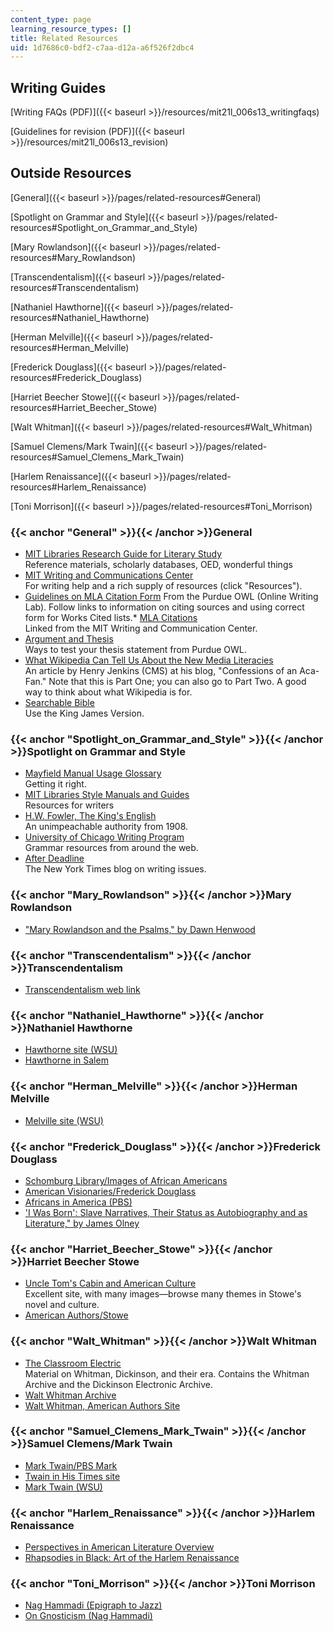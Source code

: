 ```yaml
---
content_type: page
learning_resource_types: []
title: Related Resources
uid: 1d7686c0-bdf2-c7aa-d12a-a6f526f2dbc4
---
```


Writing Guides
--------------

[Writing FAQs (PDF)]({{< baseurl >}}/resources/mit21l_006s13_writingfaqs)

[Guidelines for revision (PDF)]({{< baseurl >}}/resources/mit21l_006s13_revision)

Outside Resources
-----------------

[General]({{< baseurl >}}/pages/related-resources#General)

[Spotlight on Grammar and Style]({{< baseurl >}}/pages/related-resources#Spotlight_on_Grammar_and_Style)

[Mary Rowlandson]({{< baseurl >}}/pages/related-resources#Mary_Rowlandson)

[Transcendentalism]({{< baseurl >}}/pages/related-resources#Transcendentalism)

[Nathaniel Hawthorne]({{< baseurl >}}/pages/related-resources#Nathaniel_Hawthorne)

[Herman Melville]({{< baseurl >}}/pages/related-resources#Herman_Melville)

[Frederick Douglass]({{< baseurl >}}/pages/related-resources#Frederick_Douglass)

[Harriet Beecher Stowe]({{< baseurl >}}/pages/related-resources#Harriet_Beecher_Stowe)

[Walt Whitman]({{< baseurl >}}/pages/related-resources#Walt_Whitman)

[Samuel Clemens/Mark Twain]({{< baseurl >}}/pages/related-resources#Samuel_Clemens_Mark_Twain)

[Harlem Renaissance]({{< baseurl >}}/pages/related-resources#Harlem_Renaissance)

[Toni Morrison]({{< baseurl >}}/pages/related-resources#Toni_Morrison)

### {{< anchor "General" >}}{{< /anchor >}}General

*   [MIT Libraries Research Guide for Literary Study](http://libguides.mit.edu/lit)  
    Reference materials, scholarly databases, OED, wonderful things
*   [MIT Writing and Communications Center](http://cmsw.mit.edu/writing-and-communication-center/)  
    For writing help and a rich supply of resources (click "Resources").
*   [Guidelines on MLA Citation Form](http://owl.english.purdue.edu/owl/resource/747/01/)
From the Purdue OWL (Online Writing Lab). Follow links to information on citing sources and using correct form for Works Cited lists.*   [MLA Citations](http://writing.wisc.edu/Handbook/DocMLA.html)  
    Linked from the MIT Writing and Communication Center.
*   [Argument and Thesis](http://owl.english.purdue.edu/owl/owlprint/588/)  
    Ways to test your thesis statement from Purdue OWL.
*   [What Wikipedia Can Tell Us About the New Media Literacies](http://henryjenkins.org/2007/06/what_wikipedia_can_teach_us_ab.html)  
    An article by Henry Jenkins (CMS) at his blog, "Confessions of an Aca-Fan." Note that this is Part One; you can also go to Part Two. A good way to think about what Wikipedia is for.
*   [Searchable Bible](http://www.biblestudytools.com/)  
    Use the King James Version.

### {{< anchor "Spotlight_on_Grammar_and_Style" >}}{{< /anchor >}}Spotlight on Grammar and Style

*   [Mayfield Manual Usage Glossary](http://www.mhhe.com/mayfieldpub/tsw/home.htm)  
    Getting it right.
*   [MIT Libraries Style Manuals and Guides](http://libguides.mit.edu/content.php?pid=80743&sid=598619)  
    Resources for writers
*   [H.W. Fowler, The King's English](http://www.bartleby.com/116/)  
    An unimpeachable authority from 1908.
*   [University of Chicago Writing Program](https://www.scribd.com/document/283734001/Grammar-Resources-University-of-Chicago-Writing-Program)  
    Grammar resources from around the web.
*   [After Deadline](http://afterdeadline.blogs.nytimes.com/2009/08/04/subject-meet-verb/?_r=0)  
    The New York Times blog on writing issues.

### {{< anchor "Mary_Rowlandson" >}}{{< /anchor >}}Mary Rowlandson

*   ["Mary Rowlandson and the Psalms," by Dawn Henwood](http://gateway.proquest.com/openurl?ctx_ver=Z39.88-2003&xri:pqil:res_ver=0.2&res_id=xri:lion-us&rft_id=xri:lion:ft:mla:R03047963:0)

### {{< anchor "Transcendentalism" >}}{{< /anchor >}}Transcendentalism

*   [Transcendentalism web link](https://plato.stanford.edu/entries/transcendentalism/)

### {{< anchor "Nathaniel_Hawthorne" >}}{{< /anchor >}}Nathaniel Hawthorne

*   [Hawthorne site (WSU)](http://public.wsu.edu/~campbelld/amlit/hawthor.htm)
*   [Hawthorne in Salem](http://www.hawthorneinsalem.org/)

### {{< anchor "Herman_Melville" >}}{{< /anchor >}}Herman Melville

*   [Melville site (WSU)](http://public.wsu.edu/~campbelld/amlit/melville.htm)

### {{< anchor "Frederick_Douglass" >}}{{< /anchor >}}Frederick Douglass

*   [Schomburg Library/Images of African Americans](https://www.nypl.org/about/locations/schomburg/digital-schomburg/images)
*   [American Visionaries/Frederick Douglass](https://www.nps.gov/museum/exhibits/douglass/visionary.html)
*   [Africans in America (PBS)](http://www.pbs.org/wgbh/aia/part4/4p1539.html)
*   ['I Was Born': Slave Narratives, Their Status as Autobiography and as Literature," by James Olney](http://www.jstor.org/stable/2930678)

### {{< anchor "Harriet_Beecher_Stowe" >}}{{< /anchor >}}Harriet Beecher Stowe

*   [Uncle Tom's Cabin and American Culture](http://utc.iath.virginia.edu/)  
    Excellent site, with many images—browse many themes in Stowe's novel and culture.
*   [American Authors/Stowe](http://public.wsu.edu/~campbelld/amlit/stowe.htm)

### {{< anchor "Walt_Whitman" >}}{{< /anchor >}}Walt Whitman

*   [The Classroom Electric](http://www.classroomelectric.org/intro.html)  
    Material on Whitman, Dickinson, and their era. Contains the Whitman Archive and the Dickinson Electronic Archive.
*   [Walt Whitman Archive](http://www.whitmanarchive.org/)
*   [Walt Whitman, American Authors Site](http://public.wsu.edu/~campbelld/amlit/whitman.htm)

### {{< anchor "Samuel_Clemens_Mark_Twain" >}}{{< /anchor >}}Samuel Clemens/Mark Twain

*   [Mark Twain/PBS Mark](http://www.pbs.org/marktwain/index.html)
*   [Twain in His Times site](http://twain.lib.virginia.edu/index2.html)
*   [Mark Twain (WSU)](http://public.wsu.edu/~campbelld/amlit/twain.htm)

### {{< anchor "Harlem_Renaissance" >}}{{< /anchor >}}Harlem Renaissance

*   [Perspectives in American Literature Overview](https://www.paulreuben.website/pal/chap9/9intro.html)
*   [Rhapsodies in Black: Art of the Harlem Renaissance](http://new.diaspora-artists.net/display_item.php?id=242&table=exhibitions&linkphrase=Rhapsodies+in+Black%3A+Art+of+the+Harlem+Renaissance)

### {{< anchor "Toni_Morrison" >}}{{< /anchor >}}Toni Morrison

*   [Nag Hammadi (Epigraph to Jazz)](http://www.gnosis.org/naghamm/thunder.html)
*   [On Gnosticism (Nag Hammadi)](http://www.pbs.org/wgbh/pages/frontline/shows/religion/story/pagels.html)
